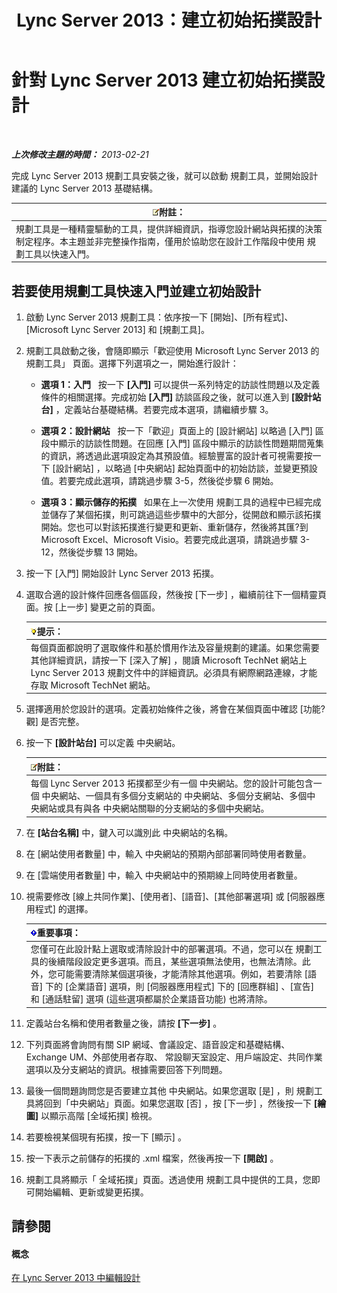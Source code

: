 ﻿---
title: Lync Server 2013：建立初始拓撲設計
TOCTitle: 建立初始設計
ms:assetid: f3131153-de14-41be-b1e6-7d4bb0191af1
ms:mtpsurl: https://technet.microsoft.com/zh-tw/library/Gg615047(v=OCS.15)
ms:contentKeyID: 52056260
ms.date: 08/10/2015
mtps_version: v=OCS.15
ms.translationtype: HT
---

# 針對 Lync Server 2013 建立初始拓撲設計

 

_**上次修改主題的時間：** 2013-02-21_

完成 Lync Server 2013 規劃工具安裝之後，就可以啟動 規劃工具，並開始設計建議的 Lync Server 2013 基礎結構。

<table>
<thead>
<tr class="header">
<th><img src="images/Gg398811.note(OCS.15).gif" title="note" alt="note" />附註：</th>
</tr>
</thead>
<tbody>
<tr class="odd">
<td>規劃工具是一種精靈驅動的工具，提供詳細資訊，指導您設計網站與拓撲的決策制定程序。本主題並非完整操作指南，僅用於協助您在設計工作階段中使用 規劃工具以快速入門。</td>
</tr>
</tbody>
</table>


## 若要使用規劃工具快速入門並建立初始設計

1.  啟動 Lync Server 2013 規劃工具：依序按一下 \[開始\]、\[所有程式\]、\[Microsoft Lync Server 2013\] 和 \[規劃工具\]。

2.  規劃工具啟動之後，會隨即顯示「歡迎使用 Microsoft Lync Server 2013 的規劃工具」 頁面。選擇下列選項之一，開始進行設計：
    
      - **選項 1：入門**   按一下 **\[入門\]** 可以提供一系列特定的訪談性問題以及定義條件的相關選擇。完成初始 **\[入門\]** 訪談區段之後，就可以進入到 **\[設計站台\]** ，定義站台基礎結構。若要完成本選項，請繼續步驟 3。
    
      - **選項 2：設計網站**   按一下「歡迎」頁面上的 \[設計網站\] 以略過 \[入門\] 區段中顯示的訪談性問題。在回應 \[入門\] 區段中顯示的訪談性問題期間蒐集的資訊，將透過此選項設定為其預設值。經驗豐富的設計者可視需要按一下 \[設計網站\] ，以略過 \[中央網站\] 起始頁面中的初始訪談，並變更預設值。若要完成此選項，請跳過步驟 3-5，然後從步驟 6 開始。
    
      - **選項 3：顯示儲存的拓撲**   如果在上一次使用 規劃工具的過程中已經完成並儲存了某個拓撲，則可跳過這些步驟中的大部分，從開啟和顯示該拓撲開始。您也可以對該拓撲進行變更和更新、重新儲存，然後將其匯?到 Microsoft Excel、Microsoft Visio。若要完成此選項，請跳過步驟 3-12，然後從步驟 13 開始。

3.  按一下 \[入門\] 開始設計 Lync Server 2013 拓撲。

4.  選取合適的設計條件回應各個區段，然後按 \[下一步\] ，繼續前往下一個精靈頁面。按 \[上一步\] 變更之前的頁面。
    
    <table>
    <thead>
    <tr class="header">
    <th><img src="images/JJ205025.tip(OCS.15).gif" title="tip" alt="tip" />提示：</th>
    </tr>
    </thead>
    <tbody>
    <tr class="odd">
    <td>每個頁面都說明了選取條件和基於慣用作法及容量規劃的建議。如果您需要其他詳細資訊，請按一下 [深入了解] ，閱讀 Microsoft TechNet 網站上 Lync Server 2013 規劃文件中的詳細資訊。必須具有網際網路連線，才能存取 Microsoft TechNet 網站。</td>
    </tr>
    </tbody>
    </table>


5.  選擇適用於您設計的選項。定義初始條件之後，將會在某個頁面中確認 \[功能?觀\] 是否完整。

6.  按一下 **\[設計站台\]** 可以定義 中央網站。
    
    <table>
    <thead>
    <tr class="header">
    <th><img src="images/Gg398811.note(OCS.15).gif" title="note" alt="note" />附註：</th>
    </tr>
    </thead>
    <tbody>
    <tr class="odd">
    <td>每個 Lync Server 2013 拓撲都至少有一個 中央網站。您的設計可能包含一個 中央網站、一個具有多個分支網站的 中央網站、多個分支網站、多個中央網站或具有與各 中央網站關聯的分支網站的多個中央網站。</td>
    </tr>
    </tbody>
    </table>


7.  在 **\[站台名稱\]** 中，鍵入可以識別此 中央網站的名稱。

8.  在 \[網站使用者數量\] 中，輸入 中央網站的預期內部部署同時使用者數量。

9.  在 \[雲端使用者數量\] 中，輸入 中央網站中的預期線上同時使用者數量。

10. 視需要修改 \[線上共同作業\]、\[使用者\]、\[語音\]、\[其他部署選項\] 或 \[伺服器應用程式\] 的選擇。
    
    <table>
    <thead>
    <tr class="header">
    <th><img src="images/Gg412908.important(OCS.15).gif" title="important" alt="important" />重要事項：</th>
    </tr>
    </thead>
    <tbody>
    <tr class="odd">
    <td>您僅可在此設計點上選取或清除設計中的部署選項。不過，您可以在 規劃工具的後續階段設定更多選項。而且，某些選項無法使用，也無法清除。此外，您可能需要清除某個選項後，才能清除其他選項。例如，若要清除 [語音] 下的 [企業語音] 選項，則 [伺服器應用程式] 下的 [回應群組] 、[宣告] 和 [通話駐留] 選項 (這些選項都屬於企業語音功能) 也將清除。</td>
    </tr>
    </tbody>
    </table>


11. 定義站台名稱和使用者數量之後，請按 **\[下一步\]** 。

12. 下列頁面將會詢問有關 SIP 網域、會議設定、語音設定和基礎結構、 Exchange UM、外部使用者存取、 常設聊天室設定、用戶端設定、共同作業選項以及分支網站的資訊。根據需要回答下列問題。

13. 最後一個問題詢問您是否要建立其他 中央網站。如果您選取 \[是\] ，則 規劃工具將回到「中央網站」頁面。如果您選取 \[否\] ，按 \[下一步\] ，然後按一下 **\[繪圖\]** 以顯示高階 \[全域拓撲\] 檢視。

14. 若要檢視某個現有拓撲，按一下 \[顯示\] 。

15. 按一下表示之前儲存的拓撲的 .xml 檔案，然後再按一下 **\[開啟\]** 。

16. 規劃工具將顯示「 全域拓撲」頁面。透過使用 規劃工具中提供的工具，您即可開始編輯、更新或變更拓撲。

## 請參閱

#### 概念

[在 Lync Server 2013 中編輯設計](lync-server-2013-editing-the-design.md)

